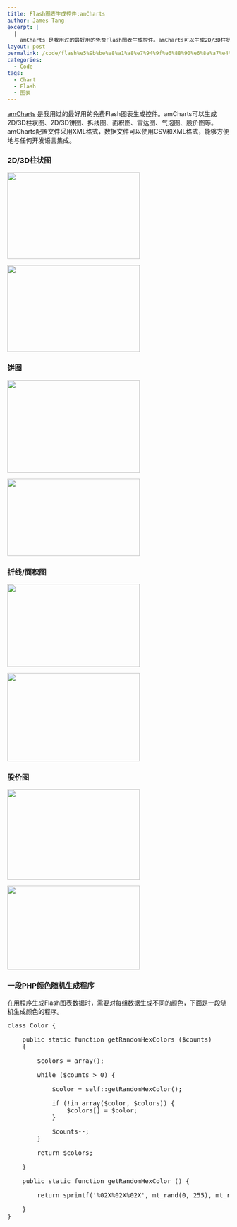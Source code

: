 ```yaml
---
title: Flash图表生成控件:amCharts
author: James Tang
excerpt: |
  |
    amCharts 是我用过的最好用的免费Flash图表生成控件。amCharts可以生成2D/3D柱状图、2D/3D饼图、拆线图、面积图、雷达图、气泡图、股价图等。amCharts配置文件采用XML格式，数据文件可以使用CSV和XML格式，能够方便地与任何开发语言集成。
layout: post
permalink: /code/flash%e5%9b%be%e8%a1%a8%e7%94%9f%e6%88%90%e6%8e%a7%e4%bb%b6amcharts/
categories:
  - Code
tags:
  - Chart
  - Flash
  - 图表
---
```

[amCharts][1] 是我用过的最好用的免费Flash图表生成控件。amCharts可以生成2D/3D柱状图、2D/3D饼图、拆线图、面积图、雷达图、气泡图、股价图等。amCharts配置文件采用XML格式，数据文件可以使用CSV和XML格式，能够方便地与任何开发语言集成。

### 2D/3D柱状图

[<img class="alignnone size-medium wp-image-48" title="bar" src="http://tangobean.com/wp-content/uploads/2010/08/bar-300x196.png" alt="" width="300" height="196" />][2]

[<img class="alignnone size-medium wp-image-47" title="bar-3d" src="http://tangobean.com/wp-content/uploads/2010/08/bar-3d-300x196.png" alt="" width="300" height="196" />][3]

### 饼图

[<img class="alignnone size-medium wp-image-51" title="pie" src="http://tangobean.com/wp-content/uploads/2010/08/pie-300x209.png" alt="" width="300" height="209" />][4]

[<img class="alignnone size-medium wp-image-50" title="pie-3d" src="http://tangobean.com/wp-content/uploads/2010/08/pie-3d-300x175.png" alt="" width="300" height="175" />][5]

### 折线/面积图

[<img class="alignnone size-medium wp-image-49" title="line" src="http://tangobean.com/wp-content/uploads/2010/08/line-300x187.png" alt="" width="300" height="187" />][6]

[<img class="alignnone size-medium wp-image-46" title="area" src="http://tangobean.com/wp-content/uploads/2010/08/area-300x200.png" alt="" width="300" height="200" />][7]

### 股价图

[<img class="alignnone size-medium wp-image-45" title="stock" src="http://tangobean.com/wp-content/uploads/2010/08/stock-300x204.png" alt="" width="300" height="204" />][8]

[<img class="alignnone size-medium wp-image-52" title="stock2" src="http://tangobean.com/wp-content/uploads/2010/08/stock2-300x190.png" alt="" width="300" height="190" />][9]

### 一段PHP颜色随机生成程序

在用程序生成Flash图表数据时，需要对每组数据生成不同的颜色，下面是一段随机生成颜色的程序。

<pre class="brush:php">class Color {

    public static function getRandomHexColors ($counts)
    {

        $colors = array();

        while ($counts &gt; 0) {

            $color = self::getRandomHexColor();

            if (!in_array($color, $colors)) {
                $colors[] = $color;
            }

            $counts--;
        }

        return $colors;

    }

    public static function getRandomHexColor () {

        return sprintf('%02X%02X%02X', mt_rand(0, 255), mt_rand(0, 255), mt_rand(0, 255));

    }
}</pre>

 [1]: http://www.amcharts.com/
 [2]: http://tangobean.com/wp-content/uploads/2010/08/bar.png
 [3]: http://tangobean.com/wp-content/uploads/2010/08/bar-3d.png
 [4]: http://tangobean.com/wp-content/uploads/2010/08/pie.png
 [5]: http://tangobean.com/wp-content/uploads/2010/08/pie-3d.png
 [6]: http://tangobean.com/wp-content/uploads/2010/08/line.png
 [7]: http://tangobean.com/wp-content/uploads/2010/08/area.png
 [8]: http://tangobean.com/wp-content/uploads/2010/08/stock.png
 [9]: http://tangobean.com/wp-content/uploads/2010/08/stock2.png